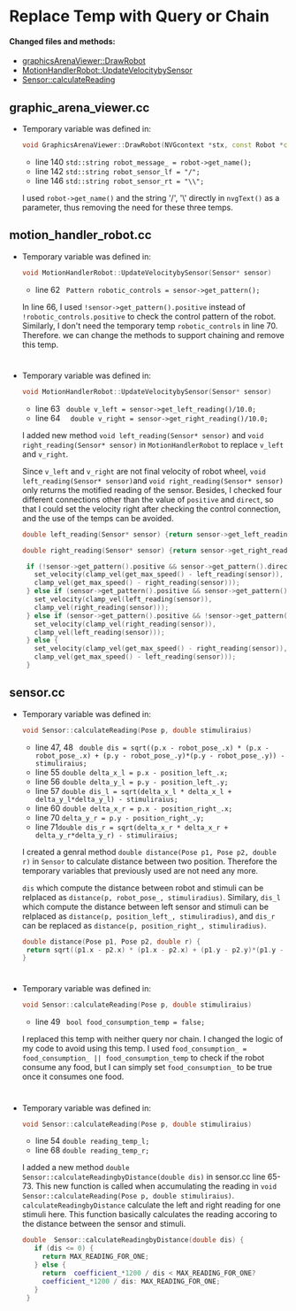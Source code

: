 # Replace Temp with Query or Chain

#### Changed files and methods:
<ul>
	<li><a href="#graphic">graphicsArenaViewer::DrawRobot</a>
    <li><a href="#motion">MotionHandlerRobot::UpdateVelocitybySensor</a>
    <li><a href="#sensor">Sensor::calculateReading</a>
</ul>


## <a name="graphic">graphic_arena_viewer.cc</a>
 - Temporary variable was defined in:
   ```cpp
   void GraphicsArenaViewer::DrawRobot(NVGcontext *stx, const Robot *const robt) 
   ```
    * line 140 ``` std::string robot_message_ = robot->get_name(); ```
   	* line 142 ```std::string robot_sensor_lf = "/";```
   	* line 146 ```std::string robot_sensor_rt = "\\";```
   
   I used ```robot->get_name()``` and the string '/', '\\' directly in ```nvgText()``` as a parameter, thus removing the need for these three temps.

## <a name="motion">motion_handler_robot.cc</a>

  - Temporary variable was defined in:
    ```cpp
    void MotionHandlerRobot::UpdateVelocitybySensor(Sensor* sensor)
    ```
    * line 62 ``` Pattern robotic_controls = sensor->get_pattern();```

    In line 66, I used ```!sensor->get_pattern().positive``` instead of ```!robotic_controls.positive``` to check the control pattern of the robot. Similarly, I don't need the temporary temp ```robotic_controls``` in line 70. Therefore. we can change the methods to support chaining and remove this temp.
#
   - Temporary variable was defined in:
     ```cpp
     void MotionHandlerRobot::UpdateVelocitybySensor(Sensor* sensor)
     ```
     * line 63 ``` double v_left = sensor->get_left_reading()/10.0;```
     * line 64 ```  double v_right = sensor->get_right_reading()/10.0;```

     I added new method ```void left_reading(Sensor* sensor)``` and ```void right_reading(Sensor* sensor)``` in ```MotionHandlerRobot``` to replace ```v_left``` and ```v_right```. 

     Since ```v_left``` and ```v_right``` are not final velocity of robot wheel, ```void left_reading(Sensor* sensor)```and ```void right_reading(Sensor* sensor)``` only returns the motified reading of the sensor. Besides, I checked four different connections other than the value of ```positive``` and ```direct```, so that I could set the velocity right  after checking the control connection, and the use of the temps can be avoided.
     
     ```cpp
     double left_reading(Sensor* sensor) {return sensor->get_left_reading()/10.0;}
     ```
     ```cpp
     double right_reading(Sensor* sensor) {return sensor->get_right_reading()/10.0;}
     ```
     ```cpp
      if (!sensor->get_pattern().positive && sensor->get_pattern().direct) {
        set_velocity(clamp_vel(get_max_speed() - left_reading(sensor)),
        clamp_vel(get_max_speed() - right_reading(sensor)));
      } else if (sensor->get_pattern().positive && sensor->get_pattern().direct) {
        set_velocity(clamp_vel(left_reading(sensor)),
        clamp_vel(right_reading(sensor)));
      } else if (sensor->get_pattern().positive && !sensor->get_pattern().direct){
        set_velocity(clamp_vel(right_reading(sensor)),
        clamp_vel(left_reading(sensor)));
      } else {
        set_velocity(clamp_vel(get_max_speed() - right_reading(sensor)),
        clamp_vel(get_max_speed() - left_reading(sensor)));
      }
      ```
     


## <a name="sensor">sensor.cc</a>
 
 - Temporary variable was defined in:
     ```cpp
	void Sensor::calculateReading(Pose p, double stimuliraius)
    ```
   	 * line 47, 48 ``` double dis = sqrt((p.x - robot_pose_.x) * (p.x - robot_pose_.x) +
     (p.y - robot_pose_.y)*(p.y - robot_pose_.y)) - stimuliraius;```
     * line 55 ```double delta_x_l = p.x - position_left_.x;```
     * line 56 ```double delta_y_l = p.y - position_left_.y;```
   	 * line 57 ```double dis_l = sqrt(delta_x_l * delta_x_l + delta_y_l*delta_y_l) - stimuliraius;```
   	 * line 60 ```double delta_x_r = p.x - position_right_.x;```
   	 * line 70 ```delta_y_r = p.y - position_right_.y;```
   	 * line 71```double dis_r = sqrt(delta_x_r * delta_x_r + delta_y_r*delta_y_r) - stimuliraius;```

	I created a genral method ```double distance(Pose p1, Pose p2, double r)``` in ```Sensor``` to calculate distance between two position. Therefore the temporary variables that previously used are not need any more. 
    
    ```dis``` which compute the distance between robot and stimuli can be relplaced as ```distance(p, robot_pose_, stimuliradius)```. Similary, ```dis_l``` which compute the distance between left sensor and stimuli can be relplaced as ```distance(p, position_left_, stimuliradius)```, and ```dis_r``` can be replaced as ```distance(p, position_right_, stimuliradius)```.
    ```cpp
    double distance(Pose p1, Pose p2, double r) {
     return sqrt((p1.x - p2.x) * (p1.x - p2.x) + (p1.y - p2.y)*(p1.y - p2.y)) - r;
   }
   ```
#
- Temporary variable was defined in:
	```cpp
	void Sensor::calculateReading(Pose p, double stimuliraius)
    ```
   	 * line 49 ``` bool food_consumption_temp = false;```

	I replaced this temp with neither query nor chain. I changed the logic of my code to avoid using this temp. I used ```food_consumption_ = food_consumption_ || food_consumption_temp``` to check if the robot consume any food, but I can simply set ```food_consumption_``` to be true once it consumes one food. 
#
- Temporary variable was defined in:
   ```cpp
   void Sensor::calculateReading(Pose p, double stimuliraius)
   ```
   	* line 54 ```double reading_temp_l;```
   	* line 68 ```double reading_temp_r;```
   	 
     I added a new method ```double  Sensor::calculateReadingbyDistance(double dis)``` in sensor.cc line 65-73. This new function is called when accumulating the reading in ```void Sensor::calculateReading(Pose p, double stimuliraius)```.
     ```calculateReadingbyDistance``` calculate the left and right reading for one stimuli here. This function basically calculates the reading accoring to the distance between the sensor and stimuli.
     ```cpp
     double  Sensor::calculateReadingbyDistance(double dis) {
        if (dis <= 0) {
          return MAX_READING_FOR_ONE;
        } else {
          return  coefficient_*1200 / dis < MAX_READING_FOR_ONE?
          coefficient_*1200 / dis: MAX_READING_FOR_ONE;
        }
      }
     ```
